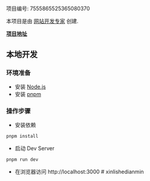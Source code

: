 # 

项目编号: 7555865525365080370

本项目是由 [网站开发专家](https://space.coze.cn/) 创建.

[**项目地址**](https://space.coze.cn/task/7555865525365080370)

## 本地开发

### 环境准备

- 安装 [Node.js](https://nodejs.org/en)
- 安装 [pnpm](https://pnpm.io/installation)

### 操作步骤

- 安装依赖

```sh
pnpm install
```

- 启动 Dev Server

```sh
pnpm run dev
```

- 在浏览器访问 http://localhost:3000
#   x i n l i s h e d i a n m i n  
 